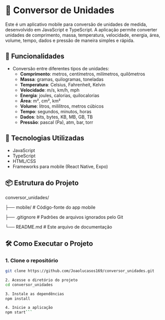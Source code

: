 # 📱 Conversor de Unidades

Este é um aplicativo mobile para conversão de unidades de medida, desenvolvido em JavaScript e TypeScript. A aplicação permite converter unidades de comprimento, massa, temperatura, velocidade, energia, área, volume, tempo, dados e pressão de maneira simples e rápida.

## 🚀 Funcionalidades

- Conversão entre diferentes tipos de unidades:
  - **Comprimento**: metros, centímetros, milímetros, quilômetros
  - **Massa**: gramas, quilogramas, toneladas
  - **Temperatura**: Celsius, Fahrenheit, Kelvin
  - **Velocidade**: m/s, km/h, mph
  - **Energia**: joules, calorias, quilocalorias
  - **Área**: m², cm², km²
  - **Volume**: litros, mililitros, metros cúbicos
  - **Tempo**: segundos, minutos, horas
  - **Dados**: bits, bytes, KB, MB, GB, TB
  - **Pressão**: pascal (Pa), atm, bar, torr

## 🧱 Tecnologias Utilizadas

- JavaScript
- TypeScript
- HTML/CSS
- Frameworks para mobile (React Native, Expo)

## 📦 Estrutura do Projeto
conversor_unidades/

├── mobile/ # Código-fonte do app mobile

├── .gitignore # Padrões de arquivos ignorados pelo Git

└── README.md # Este arquivo de documentação


## 🛠️ Como Executar o Projeto
### 1. Clone o repositório
```bash
git clone https://github.com/Joaolucasos169/conversor_unidades.git

2. Acesse o diretório do projeto
cd conversor_unidades

3. Instale as dependências
npm install

4. Inicie a aplicação
npm start```
 


